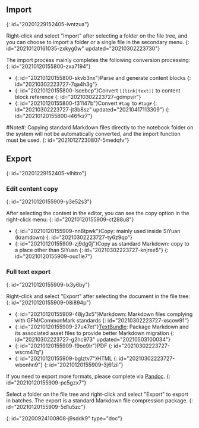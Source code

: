 ## Import
{: id="20201229152405-ivntzua"}

Right-click and select "Import" after selecting a folder on the file tree, and you can choose to import a folder or a single file in the secondary menu.
{: id="20210120161035-zxkyg0w" updated="20210302223730"}

The import process mainly completes the following conversion processing:
{: id="20210120155800-zxa7194"}

* {: id="20210120155800-skvb3nx"}Parse and generate content blocks
  {: id="20210302223727-7qa4h3g"}
* {: id="20210120155800-lscebcp"}Convert `[[link|text]]` to content block reference
  {: id="20210302223727-gdmpvir"}
* {: id="20210120155800-f31147b"}Convert `#tag `to `#tag#`
  {: id="20210302223727-jt3b8sz" updated="20210417113309"}
{: id="20210120155800-i46fkz7"}

#Note#: Copying standard Markdown files directly to the notebook folder on the system will not be automatically converted, and the import function must be used.
{: id="20210127230807-5medqfv"}

## Export
{: id="20201229152405-vlhitro"}

### Edit content copy
{: id="20210120155909-y3e52s3"}

After selecting the content in the editor, you can see the copy option in the right-click menu:
{: id="20210120155909-ct288u8"}

* {: id="20210120155909-nn8tpwk"}Copy: mainly used inside SiYuan (kramdown)
  {: id="20210302223727-ty6z9qp"}
* {: id="20210120155909-zj9dg0j"}Copy as standard Markdown: copy to a place other than SiYuan
  {: id="20210302223727-knjree5"}
{: id="20210120155909-ouc1le7"}

### Full text export
{: id="20210120155909-lx3y6by"}

Right-click and select "Export" after selecting the document in the file tree:
{: id="20210120155909-08i894p"}

* {: id="20210120155909-48jy3x5"}Markdown: Markdown files complying with GFM/CommonMark standards
  {: id="20210302223727-xscow91"}
* {: id="20210120155909-27u47et"}[TextBundle](http://textbundle.org): Package Markdown and its associated asset files to provide better Markdown migration
  {: id="20210302223727-g2hc973" updated="20210503100034"}
* {: id="20210120155909-f9oo9lr"}PDF
  {: id="20210302223727-wscm47q"}
* {: id="20210120155909-bglztv7"}HTML
  {: id="20210302223727-wbonhn9"}
{: id="20210120155909-3j6fzii"}

If you need to export more formats, please complete via [Pandoc](https://pandoc.org).
{: id="20210120155909-pc5gzx7"}

Select a folder on the file tree and right-click and select "Export" to export in batches. The export is a standard Markdown file compression package.
{: id="20210120155909-5d1u5zc"}


{: id="20200924100808-j9sddk9" type="doc"}
